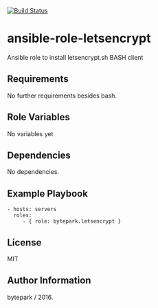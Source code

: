 [![Build Status](https://travis-ci.org/bytepark/ansible-role-letsencrypt.svg?branch=master)](https://travis-ci.org/bytepark/ansible-role-letsencrypt)

ansible-role-letsencrypt
=========

Ansible role to install letsencrypt.sh BASH client

Requirements
------------

No further requirements besides bash.

Role Variables
--------------

No variables yet

Dependencies
------------

No dependencies.

Example Playbook
----------------

    - hosts: servers
      roles:
         - { role: bytepark.letsencrypt }

License
-------

MIT

Author Information
------------------

bytepark / 2016.
